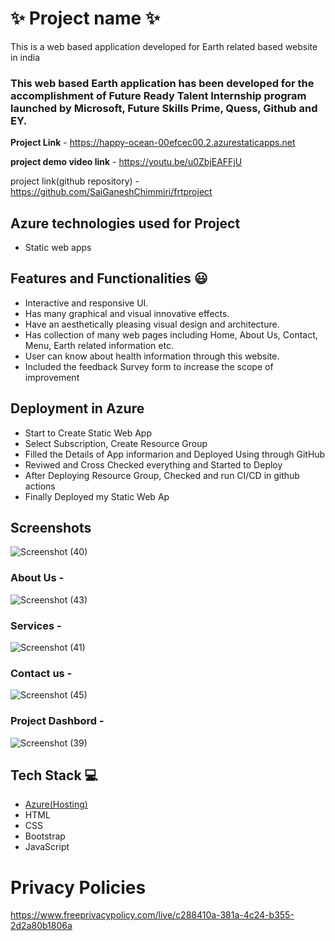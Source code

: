 # ✨  Project name ✨

This is a web based application developed for Earth related based website in india

### This web based Earth application has been developed for the accomplishment of Future Ready Talent Internship program launched by Microsoft, Future Skills Prime, Quess, Github and EY.


**Project Link** - https://happy-ocean-00efcec00.2.azurestaticapps.net

**project demo video link** - https://youtu.be/u0ZbjEAFFjU

project link(github repository) - https://github.com/SaiGaneshChimmiri/frtproject

## Azure technologies used for Project

- Static web apps

## Features and Functionalities 😃

- Interactive and responsive UI.
- Has many graphical and visual innovative effects.
- Have an aesthetically pleasing visual design and architecture.
- Has collection of many web pages including Home, About Us, Contact, Menu, Earth related information etc.
- User can know about health information through this website.
- Included the feedback Survey form to increase the scope of improvement

## Deployment in Azure

- Start to Create Static Web App
- Select Subscription, Create Resource Group
- Filled the Details of App informarion and Deployed Using through GitHub
- Reviwed and Cross Checked everything and Started to Deploy
- After Deploying Resource Group, Checked and run CI/CD in github actions
- Finally Deployed my Static Web Ap

## Screenshots

![Screenshot (40)](https://user-images.githubusercontent.com/114677937/205969088-57473f6e-0558-415a-b3fc-e2ddf2a60c35.png)

### About Us -

![Screenshot (43)](https://user-images.githubusercontent.com/114677937/205969642-9d746eca-8d3c-4857-8f32-c51866ff9e52.png)

### Services -

![Screenshot (41)](https://user-images.githubusercontent.com/114677937/205969398-20115d3c-edd6-45e7-aae3-700b8ce15f9d.png)

### Contact us -

![Screenshot (45)](https://user-images.githubusercontent.com/114677937/205969486-88b6a9e6-1149-4527-a52f-c109951739cf.png)

### Project Dashbord -

![Screenshot (39)](https://user-images.githubusercontent.com/114677937/205969330-24c0fa1b-4723-4d56-ba20-ea6279b1e181.png)

## Tech Stack 💻

- [Azure(Hosting)](https://azure.microsoft.com/en-in/features/azure-portal/)
- HTML
- CSS
- Bootstrap
- JavaScript

# Privacy Policies

https://www.freeprivacypolicy.com/live/c288410a-381a-4c24-b355-2d2a80b1806a
